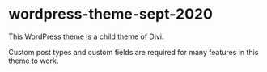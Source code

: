 # wordpress-theme-sept-2020

This WordPress theme is a child theme of Divi. 

Custom post types and custom fields are required for many features in this theme to work.
